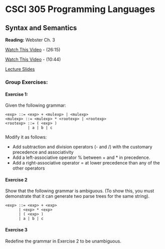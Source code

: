 # CSCI 305 Programming Languages

## Syntax and Semantics

**Reading:** Webster Ch. 3

[Watch This Video](https://youtu.be/K_uCkUBnBv0) - (26:15)

[Watch This Video](https://youtu.be/V40CWH9QLTo) - (10:44)

[Lecture Slides](slides/Lecture07_08.pdf)

### Group Exercises:

#### Exercise 1:
Given the following grammar:

```
<exp> ::= <exp> + <mulexp> | <mulexp>
<mulexp> ::= <mulexp> * <rootexp> | <rootexp>
<rootexp> ::= ( <exp> )
          | a | b | c
```

Modify it as follows:
- Add subtraction and division operators (- and /) with the customary precedence and associativity
- Add a left-associative operator % between + and * in precedence.
- Add a right-associative operator = at lower precedence than any of the other operators

#### Exercise 2
Show that the following grammar is ambiguous. (To show this, you must demonstrate that it can generate two parse trees for the same string).

```
<exp> ::= <exp> + <exp>
      | <exp> * <exp>
      | ( <exp> )
      | a | b | c
```

#### Exercise 3
Redefine the grammar in Exercise 2 to be unambiguous.
